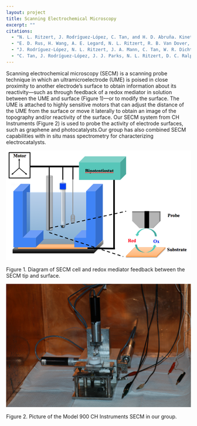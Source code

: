 ```yaml
---
layout: project
title: Scanning Electrochemical Microscopy
excerpt: ""
citations:
  - "N. L. Ritzert, J. Rodríguez-López, C. Tan, and H. D. Abruña. Kinetics of Interfacial Electron Transfer at Single Layer Graphene Electrodes in Aqueous and Non-Aqueous Solutions. Langmuir 2013, 29, 1683-1694."
  - "E. D. Rus, H. Wang, A. E. Legard, N. L. Ritzert, R. B. Van Dover, and H. D. Abruña. An Exchangeable-Tip Scanning Probe Instrument for the Analysis of Combinatorial Libraries of Electrocatalysts. Rev.Sci. Instrum. 2013, 84,024101."
  - "J. Rodríguez-López, N. L. Ritzert, J. A. Mann, C. Tan, W. R. Dichtel, and H. D. Abruña. Quantification of the Surface Diffusion of Tripodal Binding Motifs on Graphene using Scanning Electrochemical Microscopy. J. Am. Chem. Soc. 2012, 134, 6224-6236."
  - "C. Tan, J. Rodríguez-López, J. J. Parks, N. L. Ritzert, D. C. Ralph, and H. D. Abruña. Reactivity of Monolayer Chemical Vapor Deposited Graphene Imperfections Studied using Scanning Electrochemical Microscopy. ACS Nano 2012, 6, 3070-3079."
---
```

Scanning electrochemical microscopy (SECM) is a scanning probe technique in which an ultramicroelectrode (UME) is poised in close proximity to another electrode’s surface to obtain information about its reactivity—such as through feedback of a redox mediator in solution between the UME and surface (Figure 1)—or to modify the surface. The UME is attached to highly sensitive motors that can adjust the distance of the UME from the surface or move it laterally to obtain an image of the topography and/or reactivity of the surface. Our SECM system from CH Instruments (Figure 2) is used to probe the activity of electrode surfaces, such as graphene and photocatalysts.Our group has also combined SECM capabilities with in situ mass spectrometry for characterizing electrocatalysts.

![Figure 1](/images/projects/scanning_electrochemistry_microscopy/figure_1.png)

<p class="caption">
Figure 1.  Diagram of SECM cell and redox mediator feedback between the SECM tip and surface.
</p>

![Figure 2](/images/projects/scanning_electrochemistry_microscopy/figure_2.jpg)

<p class="caption">
Figure 2.  Picture of the Model 900 CH Instruments SECM in our group.
</p>

